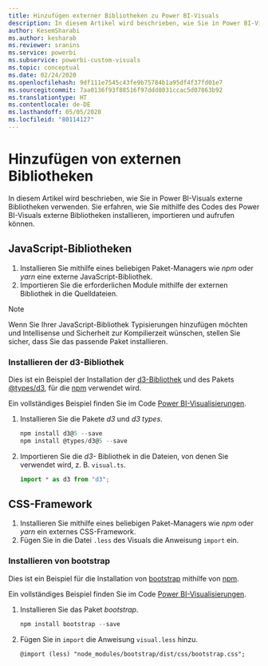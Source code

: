 ```yaml
---
title: Hinzufügen externer Bibliotheken zu Power BI-Visuals
description: In diesem Artikel wird beschrieben, wie Sie in Power BI-Visuals externe Bibliotheken verwenden.
author: KesemSharabi
ms.author: kesharab
ms.reviewer: sranins
ms.service: powerbi
ms.subservice: powerbi-custom-visuals
ms.topic: conceptual
ms.date: 02/24/2020
ms.openlocfilehash: 9df111e7545c43fe9b75784b1a95df4f37fd01e7
ms.sourcegitcommit: 7aa0136f93f88516f97ddd8031ccac5d07863b92
ms.translationtype: HT
ms.contentlocale: de-DE
ms.lasthandoff: 05/05/2020
ms.locfileid: "80114127"
---
```

# <a name="adding-external-libraries"></a>Hinzufügen von externen Bibliotheken

In diesem Artikel wird beschrieben, wie Sie in Power BI-Visuals externe Bibliotheken verwenden. Sie erfahren, wie Sie mithilfe des Codes des Power BI-Visuals externe Bibliotheken installieren, importieren und aufrufen können.

## <a name="javascript-libraries"></a>JavaScript-Bibliotheken

1. Installieren Sie mithilfe eines beliebigen Paket-Managers wie *npm* oder *yarn* eine externe JavaScript-Bibliothek.
2. Importieren Sie die erforderlichen Module mithilfe der externen Bibliothek in die Quelldateien.

>[!NOTE]
>Wenn Sie Ihrer JavaScript-Bibliothek Typisierungen hinzufügen möchten und Intellisense und Sicherheit zur Kompilierzeit wünschen, stellen Sie sicher, dass Sie das passende Paket installieren.

### <a name="installing-the-d3-library"></a>Installieren der d3-Bibliothek

Dies ist ein Beispiel der Installation der [d3-Bibliothek](https://www.npmjs.com/package/d3) und des Pakets [@types/d3](https://www.npmjs.com/package/@types/d3), für die [npm](https://www.npmjs.com/) verwendet wird.

Ein vollständiges Beispiel finden Sie im Code [Power BI-Visualisierungen](https://github.com/microsoft/powerbi-visuals-gantt/blob/master/src/gantt.ts#L29).

1. Installieren Sie die Pakete *d3* und *d3 types*.

    ```powershell
    npm install d3@5 --save
    npm install @types/d3@5 --save
    ```

2. Importieren Sie die *d3-* Bibliothek in die Dateien, von denen Sie verwendet wird, z. B. `visual.ts`.

    ```typescript
    import * as d3 from "d3";
    ```

## <a name="css-framework"></a>CSS-Framework

1. Installieren Sie mithilfe eines beliebigen Paket-Managers wie *npm* oder *yarn* ein externes CSS-Framework.
2. Fügen Sie in die Datei `.less` des Visuals die Anweisung `import` ein.

### <a name="installing-bootstrap"></a>Installieren von bootstrap

Dies ist ein Beispiel für die Installation von [bootstrap](https://www.npmjs.com/package/bootstrap) mithilfe von [npm](https://www.npmjs.com/).

Ein vollständiges Beispiel finden Sie im Code [Power BI-Visualisierungen](https://github.com/Microsoft/powerbi-visuals-sankey/blob/c8200da56913cd8b253be949a35fad0f4472b6de/style/visual.less#L32).

1. Installieren Sie das Paket *bootstrap*.

    ```powershell
    npm install bootstrap --save
    ```

2. Fügen Sie in `import` die Anweisung `visual.less` hinzu.

    ```less
    @import (less) "node_modules/bootstrap/dist/css/bootstrap.css";
    ```
